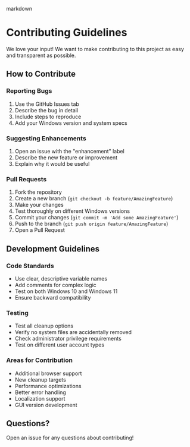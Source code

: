 markdown
# Contributing Guidelines

We love your input! We want to make contributing to this project as easy and transparent as possible.

## How to Contribute

### Reporting Bugs
1. Use the GitHub Issues tab
2. Describe the bug in detail
3. Include steps to reproduce
4. Add your Windows version and system specs

### Suggesting Enhancements
1. Open an issue with the "enhancement" label
2. Describe the new feature or improvement
3. Explain why it would be useful

### Pull Requests
1. Fork the repository
2. Create a new branch (`git checkout -b feature/AmazingFeature`)
3. Make your changes
4. Test thoroughly on different Windows versions
5. Commit your changes (`git commit -m 'Add some AmazingFeature'`)
6. Push to the branch (`git push origin feature/AmazingFeature`)
7. Open a Pull Request

## Development Guidelines

### Code Standards
- Use clear, descriptive variable names
- Add comments for complex logic
- Test on both Windows 10 and Windows 11
- Ensure backward compatibility

### Testing
- Test all cleanup options
- Verify no system files are accidentally removed
- Check administrator privilege requirements
- Test on different user account types

### Areas for Contribution
- Additional browser support
- New cleanup targets
- Performance optimizations
- Better error handling
- Localization support
- GUI version development

## Questions?
Open an issue for any questions about contributing!
